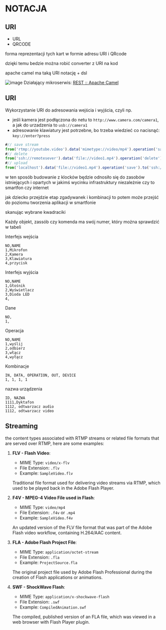# NOTACJA 


## URI
+ URL
+ QRCODE

forma reprezentacji tych kart w formie adresu URI i QRcode

dzięki temu bedzie można robić converter z URI na kod

apache camel ma taką URI notację + dsl

![image](https://github.com/kodziaki/karty/assets/5669657/24c7fef5-bbb8-4784-abe1-841e46df9e2c)
Działający mikroserwis: [REST :: Apache Camel](https://camel.apache.org/components/4.0.x/rest-component.html)


## URI
Wykorzystanie URI do adresowania wejścia i wyjścia, czyli np. 
+ jeśli kamera jest podłączona do netu to `http://www.camera.com/camera1`, a jak do urzadzenia to `usb://camera1`
+ adresowanie klawiatury jest potrzebne, bo trzeba wiedzieć co nacisnąć: `key://enter?press`

```javascript
#// save stream
from('rtmp://youtube.video').data('mimetype://video/mp4').operation('save').to('file://video1.mp4')
#// delete
from('ssh://remotesever').data('file://video1.mp4').operation('delete')
#// upload
from('localhost').data('file://video1.mp4').operation('save').to('ssh://remotesever')
```

w ten sposób budowanie z klocków będzie odnosiło się do zasobów istniejących i opartych w jakimś wycinku infrastruktury niezależnie czy to smartfon czy internet

jak dziecko przejdzie etap zgadywanek i kombinacji to potem może przejść do poziomu tworzenia  aplikacji w smartfonie

skanując wybrane kwadraciki



Każdy objekt, zassób czy komenda ma swój numer, który można sprawdzić w tabeli

Interfejs wejścia

```csv
NO,NAME
1,Mikrofon
2,Kamera
3,Klawiatura
4,przycisk

```

Interfejs wyjścia
```csv
NO,NAME
1,Głośnik
2,Wyświetlacz
3,Dioda LED
4,
```

Dane
```csv
NO,
1,
```

Operacja
```csv
NO,NAME
1,wyślij
2,odbierz
3,włącz
4,wyłącz
```

Kombinacje
```csv
IN, DATA, OPERATION, OUT, DEVICE
1, 1, 1, 1

```

nazwa urządzenia
```csv
ID, NAZWA
1111,Dyktafon
1112, odtwarzacz audio
1112, odtwarzacz video

```


## Streaming

the content types associated with RTMP streams or related file formats that are served over RTMP, here are some examples:

1. **FLV - Flash Video**: 
   - MIME Type: `video/x-flv`
   - File Extension: `.flv`
   - Example: `SampleVideo.flv`

    Traditional file format used for delivering video streams via RTMP, which used to be played back in the Adobe Flash Player.

2. **F4V - MPEG-4 Video File used in Flash**:
   - MIME Type: `video/mp4`
   - File Extension: `.f4v` or `.mp4`
   - Example: `SampleVideo.f4v`

    An updated version of the FLV file format that was part of the Adobe Flash video workflow, containing H.264/AAC content.

3. **FLA - Adobe Flash Project File**:
   - MIME Type: `application/octet-stream`
   - File Extension: `.fla`
   - Example: `ProjectSource.fla`

    The original project file used by Adobe Flash Professional during the creation of Flash applications or animations.

4. **SWF - ShockWave Flash**:
   - MIME Type: `application/x-shockwave-flash`
   - File Extension: `.swf`
   - Example: `CompiledAnimation.swf`

    The compiled, published version of an FLA file, which was viewed in a web browser with Flash Player plugin.




